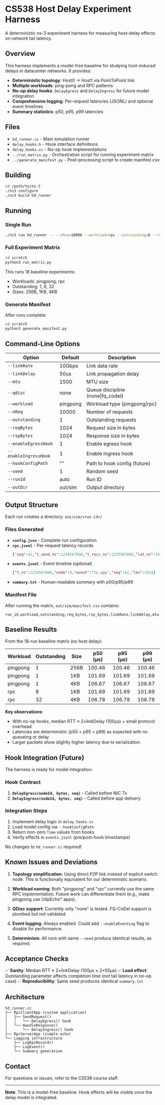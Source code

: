 # CS538 Host Delay Experiment Harness

A deterministic ns-3 experiment harness for measuring host-delay effects on network tail latency.

## Overview

This harness implements a model-free baseline for studying host-induced delays in datacenter networks. It provides:

- **Deterministic topology**: Host0 → Host1 via PointToPoint link
- **Multiple workloads**: ping-pong and RPC patterns
- **No-op delay hooks**: `DelayEgress` and `DelayIngress` for future model integration
- **Comprehensive logging**: Per-request latencies (JSONL) and optional event timelines
- **Summary statistics**: p50, p95, p99 latencies

## Files

- `hd_runner.cc` - Main simulation runner
- `delay_hooks.h` - Hook interface definitions
- `delay_hooks.cc` - No-op hook implementations
- `../run_matrix.py` - Orchestration script for running experiment matrix
- `../generate_manifest.py` - Post-processing script to create manifest.csv

## Building

```bash
cd /path/to/ns-3
./ns3 configure
./ns3 build hd_runner
```

## Running

### Single Run

```bash
./ns3 run hd_runner -- --nReq=10000 --workload=rpc --outstanding=8 --reqBytes=1024 --rspBytes=1024
```

### Full Experiment Matrix

```bash
cd scratch
python3 run_matrix.py
```

This runs 18 baseline experiments:
- Workloads: pingpong, rpc
- Outstanding: 1, 8, 32
- Sizes: 256B, 1KB, 4KB

### Generate Manifest

After runs complete:

```bash
cd scratch
python3 generate_manifest.py
```

## Command-Line Options

| Option | Default | Description |
|--------|---------|-------------|
| `--linkRate` | 10Gbps | Link data rate |
| `--linkDelay` | 50us | Link propagation delay |
| `--mtu` | 1500 | MTU size |
| `--qdisc` | none | Queue discipline (none\|fq_codel) |
| `--workload` | pingpong | Workload type (pingpong\|rpc) |
| `--nReq` | 10000 | Number of requests |
| `--outstanding` | 1 | Outstanding requests |
| `--reqBytes` | 1024 | Request size in bytes |
| `--rspBytes` | 1024 | Response size in bytes |
| `--enableEgressHook` | 1 | Enable egress hook |
| `--enableIngressHook` | 1 | Enable ingress hook |
| `--hookConfigPath` | "" | Path to hook config (future) |
| `--seed` | 1 | Random seed |
| `--runId` | auto | Run ID |
| `--outDir` | out/sim | Output directory |

## Output Structure

Each run creates a directory: `out/sim/<run-id>/`

### Files Generated

- **`config.json`** - Complete run configuration
- **`rpc.jsonl`** - Per-request latency records
  ```json
  {"seq":42,"t_send_ns":1234567890,"t_recv_ns":1235567890,"lat_ns":1000000}
  ```
- **`events.jsonl`** - Event timeline (optional)
  ```json
  {"t_ns":1234567890,"node":0,"event":"tx_app","seq":42,"len":1024}
  ```
- **`summary.txt`** - Human-readable summary with p50/p95/p99

### Manifest File

After running the matrix, `out/sim/manifest.csv` contains:

```csv
run_id,workload,outstanding,req_bytes,rsp_bytes,linkRate,linkDelay,mtu,qdisc,p50_ns,p95_ns,p99_ns,completed,out_dir
```

## Baseline Results

From the 18-run baseline matrix (no host delay):

| Workload | Outstanding | Size | p50 (μs) | p95 (μs) | p99 (μs) |
|----------|-------------|------|----------|----------|----------|
| pingpong | 1 | 256B | 100.46 | 100.46 | 100.46 |
| pingpong | 1 | 1KB | 101.69 | 101.69 | 101.69 |
| pingpong | 1 | 4KB | 106.67 | 106.67 | 106.67 |
| rpc | 8 | 1KB | 101.69 | 101.69 | 101.69 |
| rpc | 32 | 4KB | 106.78 | 106.78 | 106.78 |

**Key observations:**
- With no-op hooks, median RTT ≈ 2×linkDelay (100μs) + small protocol overhead
- Latencies are deterministic (p50 = p95 = p99) as expected with no queueing or delay
- Larger packets show slightly higher latency due to serialization

## Hook Integration (Future)

The harness is ready for model integration:

### Hook Contract

1. **`DelayEgress(nodeId, bytes, seq)`** - Called before NIC Tx
2. **`DelayIngress(nodeId, bytes, seq)`** - Called before app delivery

### Integration Steps

1. Implement delay logic in `delay_hooks.cc`
2. Load model config via `--hookConfigPath`
3. Return non-zero `Time` values from hooks
4. Verify effects in `events.jsonl` (pre/post-hook timestamps)

No changes to `hd_runner.cc` required!

## Known Issues and Deviations

1. **Topology simplification**: Using direct P2P link instead of explicit switch node. This is functionally equivalent for our deterministic scenario.

2. **Workload naming**: Both "pingpong" and "rpc" currently use the same RPC implementation. Future work can differentiate them (e.g., make pingpong use UdpEcho* apps).

3. **QDisc support**: Currently only "none" is tested. FQ-CoDel support is plumbed but not validated.

4. **Event logging**: Always enabled. Could add `--enableEventLog` flag to disable for performance.

5. **Determinism**: All runs with same `--seed` produce identical results, as required.

## Acceptance Checks

✅ **Sanity**: Median RTT ≈ 2×linkDelay (100μs ≈ 2×50μs)
✅ **Load effect**: Outstanding parameter affects completion time (not tail latency in no-op case)
✅ **Reproducibility**: Same seed produces identical `summary.txt`

## Architecture

```
hd_runner.cc
├── RpcClientApp (custom application)
│   ├── SendRequest()
│   │   └── DelayEgress() hook
│   └── HandleResponse()
│       └── DelayIngress() hook
├── RpcServerApp (simple echo)
└── Logging infrastructure
    ├── LogRpcRecord()
    ├── LogEvent()
    └── Summary generation
```

## Contact

For questions or issues, refer to the CS538 course staff.

---

**Note**: This is a model-free baseline. Hook effects will be visible once the delay model is integrated.
